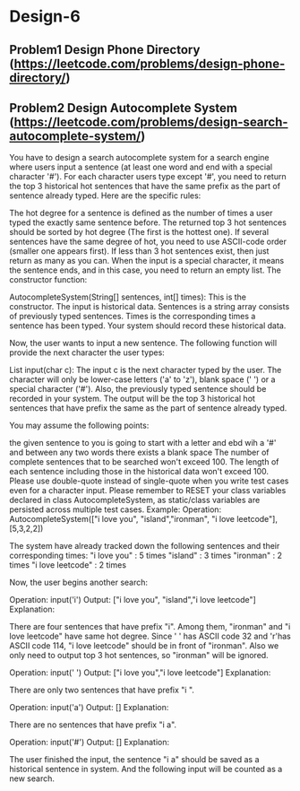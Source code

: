 # Design-6

## Problem1 Design Phone Directory (https://leetcode.com/problems/design-phone-directory/)

## Problem2 Design Autocomplete System (https://leetcode.com/problems/design-search-autocomplete-system/)
 You have to design a search autocomplete system for a search engine where users input a sentence (at least one word and end with a special character '#'). For each character users type except '#', you need to return the top 3 historical hot sentences that have the same prefix as the part of sentence already typed. Here are the specific rules:

The hot degree for a sentence is defined as the number of times a user typed the exactly same sentence before.
The returned top 3 hot sentences should be sorted by hot degree (The first is the hottest one). If several sentences have the same degree of hot, you need to use ASCII-code order (smaller one appears first).
If less than 3 hot sentences exist, then just return as many as you can.
When the input is a special character, it means the sentence ends, and in this case, you need to return an empty list.
The constructor function:

AutocompleteSystem(String[] sentences, int[] times): This is the constructor. The input is historical data. Sentences is a string array consists of previously typed sentences. Times is the corresponding times a sentence has been typed. Your system should record these historical data.

Now, the user wants to input a new sentence. The following function will provide the next character the user types:

List<String> input(char c): The input c is the next character typed by the user. The character will only be lower-case letters ('a' to 'z'), blank space (' ') or a special character ('#'). Also, the previously typed sentence should be recorded in your system. The output will be the top 3 historical hot sentences that have prefix the same as the part of sentence already typed.

You may assume the following points:

the given sentence to you is going to start with a letter and ebd wih a '#' and between any two words there exists a blank space
The number of complete sentences that to be searched won't exceed 100. The length of each sentence including those in the historical data won't exceed 100.
Please use double-quote instead of single-quote when you write test cases even for a character input.
Please remember to RESET your class variables declared in class AutocompleteSystem, as static/class variables are persisted across multiple test cases.
Example:
Operation: AutocompleteSystem(["i love you", "island","ironman", "i love leetcode"], [5,3,2,2])

The system have already tracked down the following sentences and their corresponding times:
"i love you" : 5 times
"island" : 3 times
"ironman" : 2 times
"i love leetcode" : 2 times

Now, the user begins another search:

Operation: input('i')
Output: ["i love you", "island","i love leetcode"]
Explanation:

There are four sentences that have prefix "i". Among them, "ironman" and "i love leetcode" have same hot degree. Since ' ' has ASCII code 32 and 'r'has ASCII code 114, "i love leetcode" should be in front of "ironman". Also we only need to output top 3 hot sentences, so "ironman" will be ignored.

Operation: input(' ')
Output: ["i love you","i love leetcode"]
Explanation:

There are only two sentences that have prefix "i ".

Operation: input('a')
Output: []
Explanation:

There are no sentences that have prefix "i a".

Operation: input('#')
Output: []
Explanation:

The user finished the input, the sentence "i a" should be saved as a historical sentence in system. And the following input will be counted as a new search.
